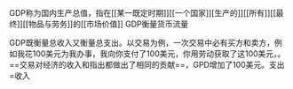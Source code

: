 
GDP称为国内生产总值，指在[[某一既定时期]][[一个国家]][生产的]][[所有]][[最终]][[物品与劳务]]的[[市场价值]]
GDP衡量货币流量

GDP既衡量总收入又衡量总支出。以交易为例，一次交易中必有买方和卖方，例如我花100美元为我办事，我向你支付了100美元，你用劳动获取了这100美元，。==交易对经济的收入和指出都做出了相同的贡献==，GPD增加了100美元。支出=收入
